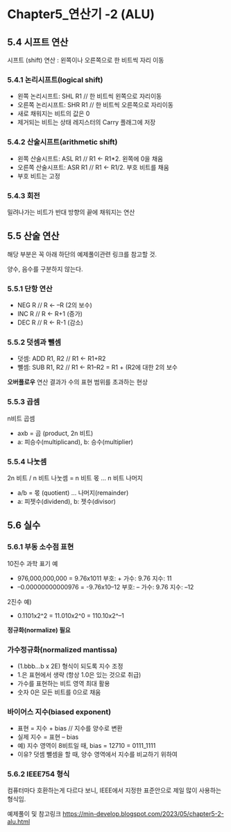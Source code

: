 # Chapter5_연산기 -2 (ALU)


5.4 시프트 연산
---

시프트 (shift) 연산 : 왼쪽이나 오른쪽으로 한 비트씩 자리 이동

### 5.4.1 논리시프트(logical shift)
* 왼쪽 논리시프트: SHL R1 // 한 비트씩 왼쪽으로 자리이동
* 오른쪽 논리시프트: SHR R1 // 한 비트씩 오른쪽으로 자리이동
* 새로 채워지는 비트의 값은 0
* 제거되는 비트는 상태 레지스터의 Carry 플래그에 저장



### 5.4.2 산술시프트(arithmetic shift)
* 왼쪽 산술시프트: ASL R1 // R1 <- R1*2. 왼쪽에 0을 채움
* 오른쪽 산술시프트: ASR R1 // R1 <- R1/2. 부호 비트를 채움
* 부호 비트는 고정

###  5.4.3 회전
밀려나가는 비트가 반대 방향의 끝에 채워지는 연산


5.5 산술 연산
---
해당 부분은 꼭 아래 하단의 예제풀이관련 링크를 참고할 것.

양수, 음수를 구분하지 않는다.

### 5.5.1 단항 연산
* NEG R // R ← –R (2의 보수)
* INC R // R ← R+1 (증가)
* DEC R // R ← R-1 (감소)

### 5.5.2 덧셈과 뺄셈
* 덧셈: ADD R1, R2 // R1 ← R1+R2
* 뺄셈: SUB R1, R2 // R1 ← R1–R2 = R1 + (R2에 대한 2의 보수

**오버플로우**
연산 결과가 수의 표현 범위를 초과하는 현상


### 5.5.3 곱셈
n비트 곱셈
* aⅹb = 곱 (product, 2n 비트)
* a: 피승수(multiplicand), b: 승수(multiplier)


### 5.5.4 나눗셈
2n 비트 / n 비트 나눗셈 = n 비트 몫 … n 비트 나머지
*  a/b = 몫 (quotient) … 나머지(remainder)
*  a: 피젯수(dividend), b: 젯수(divisor)

5.6 실수
---

### 5.6.1 부동 소수점 표현
10진수 과학 표기 예
* 976,000,000,000 = 9.76ⅹ1011 부호: + 가수: 9.76 지수: 11
*  –0.00000000000976 = -9.76ⅹ10–12 부호: – 가수: 9.76 지수: –12

2진수 예)  
* 0.1101ⅹ2^2 = 11.010ⅹ2^0 = 110.10ⅹ2^–1

**정규화(normalize) 필요**

### 가수정규화(normalized mantissa)
* (1.bbb…b ⅹ 2E) 형식이 되도록 지수 조정
* 1.은 표현에서 생략 (항상 1.0은 있는 것으로 취급)
* 가수를 표현하는 비트 영역 최대 활용
* 숫자 0은 모든 비트를 0으로 채움

### 바이어스 지수(biased exponent)
*  표현 = 지수 + bias // 지수를 양수로 변환
* 실제 지수 = 표현 – bias
* 예) 지수 영역이 8비트일 때, bias = 12710 = 0111_1111
* 이유? 덧셈 뺄셈을 할 때, 양수 영역에서 지수를 비교하기 위하여

### 5.6.2 IEEE754 형식

컴퓨터마다 호환하는게 다르다 보니, IEEE에서 지정한 표준안으로 제일 많이 사용하는 형식임. 

예제풀이 및 참고링크
https://min-develop.blogspot.com/2023/05/chapter5-2-alu.html
